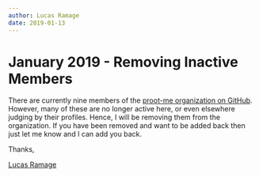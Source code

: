 ```yaml
---
author: Lucas Ramage
date: 2019-01-13
---
```


# January 2019 - Removing Inactive Members

There are currently nine members of the [proot-me organization on GitHub](https://github.com/proot-me).
However, many of these are no longer active here, or even elsewhere judging by their profiles.
Hence, I will be removing them from the organization. If you have been removed and want to be added
back then just let me know and I can add you back.

Thanks,

[Lucas Ramage](https://github.com/oxr463)
